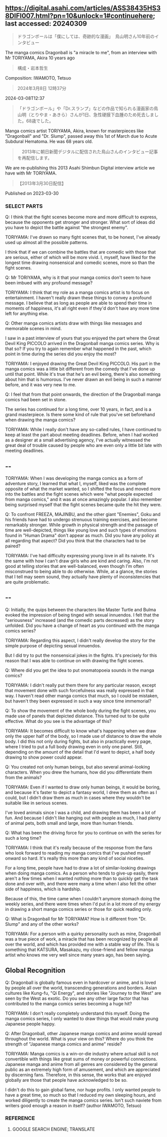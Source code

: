 ## https://digital.asahi.com/articles/ASS38435HS38DIFI007.html?pn=10&unlock=1#continuehere; last accessed: 20240309

> ドラゴンボールは「僕にしては、奇跡的な漫画」　鳥山明さん10年前のインタビュー

The manga comics Dragonball is "a miracle to me", from an interview with Mr TORIYAMA, Akira 10 years ago

> 構成・岩本哲生

Composition: IWAMOTO, Tetsuo

> 2024年3月8日 12時37分

2024-03-08T12:37

> 「ドラゴンボール」や「Dr.スランプ」などの作品で知られる漫画家の鳥山明（とりやま・あきら）さんが1日、急性硬膜下血腫のため死去しました。68歳でした。

Manga comics artist TORIYAMA, Akira, known for masterpieces like "Dragonball" and "Dr. Slump", passed away this 1st of March due to Acute Subdural Hematoma. He was 68 years old.

>　2013年に朝日新聞デジタルに配信された鳥山さんのインタビュー記事を再配信します。

We are re-publishing this 2013 Asahi Shimbun Digital interview article we have with Mr TORIYAMA. 


> 【2013年3月30日配信】

Published on 2023-03-30

### SELECT PARTS

Q: I think that the fight scenes become more and more difficult to express, because the opponents get stronger and stronger. What sort of ideas did you have to depict the battle against "the strongest enemy".

TORIYAMA: I've drawn so many fight scenes that, to be honest, I've already used up almost all the possible patterns.

I think that if we can combine the battles that are comedic with those that are serious, either of which will be more vivid. I, myself, have liked for the longest time drawing nonsensical and comedic scenes, more so than the fight scenes. 

Q: Mr TORIYAMA, why is it that your manga comics don't seem to have been imbued with any profound message?

TORIYAMA: I think that my role as a manga comics artist is to focus on entertainment. I haven't really drawn these things to convey a profound message. I believe that as long as people are able to spend their time in moments of happiness, it's all right even if they'd don't have any more time left for anything else.   

Q: Other manga comics artists draw with things like messages and memorable scenes in mind.

I saw in a past interview of yours that you enjoyed the part where the Great Devil King PICCOLO arrived in the Dragonball manga comics series. Why is that so? If you try to again remember what happened in the past, which point in time during the series did you enjoy the most?

TORIYAMA: I enjoyed drawing the Great Devil King PICCOLO. His part in the manga comics was a little bit different from the comedy that I've done up until that point. While it's true that he's an evil being, there's also something about him that is humorous. I've never drawn an evil being in such a manner before, and it was very new to me.

Q: I feel that from that point onwards, the direction of the Dragonball manga comics had been set in stone.

The series has continued for a long time, over 10 years, in fact, and is a grand masterpiece. Is there some kind of rule that you've set beforehand when drawing the manga comics?

TORIYAMA: While I really don't have any so-called rules, I have continued to keep at least the part about meeting deadlines. Before, when I had worked as a designer at a small advertising agency, I've actually witnessed the great deal of trouble caused by people who are even only a little bit late with meeting deadlines.

## --

TORIYAMA: When I was developing the manga comics as a form of adventure story, I learned that what I, myself, liked was the complete opposite of what the market wanted, so I shifted the focus and moved more into the battles and the fight scenes which were "what people expected from manga comics," and it was at once amazingly popular. I also remember being surprised myself that the fight scenes became quite the hit they were.

Q: To confront FREEZA, MAJINBU, and the other giant "Enemies", Goku and his friends have had to undergo strenuous training exercises, and become remarkably stronger. While growth in physical strength and the passage of time are well-depicted, things like young love and such types of emotions found in "Human Drama" don't appear as much. Did you have any policy at all regarding that aspect? Did you think that the characters had to be paired?

TORIYAMA: I've had difficulty expressing young love in all its naivete. It's the same with how I can't draw girls who are kind and caring. Also, I'm not good at telling stories that are well-balanced, even though I'm often misconstrued to being able to do otherwise. While, at a glance, the stories that I tell may seem sound, they actually have plenty of inconsistencies that are quite problematic.

## --



Q: Initially, the quips between the characters like Master Turtle and Bulma evoked the impression of being tinged with sexual innuendos. I felt that the "seriousness" increased (and the comedic parts decreased) as the story unfolded. Did you have a change of heart as you continued with the manga comics series?


TORIYAMA: Regarding this aspect, I didn't really develop the story for the simple purpose of depicting sexual innuendos.


But I did try to put the nonsensical jokes in the fights. It's precisely for this reason that I was able to continue on with drawing the fight scenes.


Q: Where did you get the idea to put onomatopoeia sounds in the manga comics? 


TORIYAMA: I didn't really put them there for any particular reason, except that movement done with such forcefulness was really expressed in that way. I haven't read other manga comics that much, so I could be mistaken, but haven't they been expressed in such a way since time immemorial?


Q: To show the movement of the whole body during the fight scenes, you made use of panels that depicted distance. This turned out to be quite effective. What do you see is the advantage of this? 


TORIYAMA: It becomes difficult to know what's happening when we draw only the upper half of the body, so I made use of distance to draw the whole body. I did this not only during fights, but also in practically every page, where I tried to put a full body drawing even in only one panel. Still, depending on the amount of the detail that I'd want to depict, a half body drawing to show power could appear.


Q: You created not only human beings, but also several animal-looking characters. When you drew the humans, how did you differentiate them from the animals? 


TORIYAMA: Even if I wanted to draw only human beings, it would be boring, and because it's faster to depict a fantasy world, I drew them as often as I could, but I didn't draw them as much in cases where they wouldn't be suitable like in serious scenes. 

I've loved animals since I was a child, and drawing them has been a lot of fun. And because I didn't like hanging out with people as much, I had plenty of animal pets, both small and large, more than human friends.

Q: What has been the driving force for you to continue on with the series for such a long time?


TORIYAMA: I think that it's really because of the response from the fans who look forward to reading my manga comics that I've pushed myself onward so hard. It's really this more than any kind of social niceties.


For a long time, people have had to draw a lot of similar-looking drawings when doing manga comics. As a person who tends to give-up easily, there aren't a few times when I wanted nothing more than to quickly get the task done and over with, and there were many a time when I also felt the other side of happiness, which is hardship.


Because of this, the time came when I couldn't anymore stomach doing the weekly series, and there were times when I'd put in a lot more of my energy in drawing a short manga comics series or those for quick reading only.


Q: What is Dragonball for Mr TORIYAMA? How is it different from "Dr. Slump" and any of the other works?

TORIYAMA: For a person with a quirky personality such as mine, Dragonball was a true piece of work, a miracle that has been recognized by people all over the world, and which has provided me with a stable way of life. This is something that KATSURA, Masakazu, my close-friend and fellow manga artist who knows me very well since many years ago, has been saying. 

## Global Recognition

Q: Dragonball is globally famous even in hardcover or anime, and is loved by people all over the world, transcending generations and borders. Asian cultures like Kung-fu, "Qi Energy", and stories like "Journey to the West" are seen by the West as exotic. Do you see any other large factor that has contributed to the manga comics series becoming a huge hit?


TORIYAMA: I don't really completely understand this myself. Doing the manga comics series, I only wanted to draw things that would make young Japanese people happy.

Q: After Dragonball, other Japanese manga comics and anime would spread throughout the world. What is your view on this? Where do you think the strength of "Japanese manga comics and anime" reside?

TORIYAMA: Manga comics is a win-or-die industry where actual skill is not convertible with things like great sums of money or powerful connections. Japanese manga and anime from all genres are considered by the general public as an extremely high form of amusement, and which are appreciated by discerning fans. Therefore, in this sense, the works that are enjoyed globally are those that people have acknowledged to be so. 

I didn't do this to gain global fame, nor huge profits. I only wanted people to have a great time, so much so that I reduced my own sleeping hours, and worked diligently to create the manga comics series. Isn't such naviete from writers good enough a reason in itself? (author IWAMOTO, Tetsuo)

### REFERENCE

1) GOOGLE SEARCH ENGINE; TRANSLATE